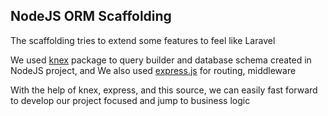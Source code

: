 ## NodeJS ORM Scaffolding

The scaffolding tries to extend some features to feel like Laravel

We used [knex](http://www.npmjs.com/package/knex) package to query builder and database schema created in NodeJS project, and We also used [express.js](http://www.npmjs.com/package/https://www.npmjs.com/package/express) for routing, middleware

With the help of knex, express, and this source, we can easily fast forward to develop our project focused and  jump to business logic 

